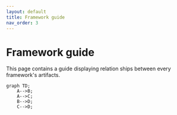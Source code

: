 ```yaml
---
layout: default
title: Framework guide
nav_order: 3
---
```


# Framework guide
This page contains a guide displaying relation ships between every framework's artifacts.

```mermaid
graph TD;
    A-->B;
    A-->C;
    B-->D;
    C-->D;
```
